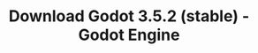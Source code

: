 ---
# Generated by /scripts/js/download_archive_generator !!! do not edit by hand !!!
title: 'Download Godot 3.5.2 (stable) - Godot Engine'
type: 'download/archive'
name: '3.5.2'
flavor: 'stable'
release_date: '2023-03-07T03:00:00-00:00'
release_notes: '/article/maintenance-release-godot-3-5-2/'
links:
  android.apk:
    name: 'android.apk'
    title: 'Android'
    caption: 'Universal APK (ARM64 + ARMv7 + x86_64 + x86)'
    tags:
      - 'APK download'
      - 'ARM64/v7'
      - 'x86 (64 & 32 bit)'
    hosts:
      github_builds:
        regular: 'https://github.com/godotengine/godot-builds/releases/download/3.5.2-stable/Godot_v3.5.2-stable_android_editor.apk'
        mono: '#'
      github:
        regular: 'https://github.com/godotengine/godot/releases/download/3.5.2-stable/Godot_v3.5.2-stable_android_editor.apk'
        mono: '#'
  macos.universal:
    name: 'macos.universal'
    title: 'macOS'
    caption: 'Universal (x86_64 + Apple Silicon)'
    tags:
      - 'Intel/Apple Silicon'
      - '64 bit'
    hosts:
      github_builds:
        regular: 'https://github.com/godotengine/godot-builds/releases/download/3.5.2-stable/Godot_v3.5.2-stable_osx.universal.zip'
        mono: 'https://github.com/godotengine/godot-builds/releases/download/3.5.2-stable/Godot_v3.5.2-stable_mono_osx.universal.zip'
      github:
        regular: 'https://github.com/godotengine/godot/releases/download/3.5.2-stable/Godot_v3.5.2-stable_osx.universal.zip'
        mono: 'https://github.com/godotengine/godot/releases/download/3.5.2-stable/Godot_v3.5.2-stable_mono_osx.universal.zip'
  windows.64:
    name: 'windows.64'
    title: 'Windows'
    caption: 'Standard (x86_64)'
    tags:
      - '64 bit'
    hosts:
      github_builds:
        regular: 'https://github.com/godotengine/godot-builds/releases/download/3.5.2-stable/Godot_v3.5.2-stable_win64.exe.zip'
        mono: 'https://github.com/godotengine/godot-builds/releases/download/3.5.2-stable/Godot_v3.5.2-stable_mono_win64.zip'
      github:
        regular: 'https://github.com/godotengine/godot/releases/download/3.5.2-stable/Godot_v3.5.2-stable_win64.exe.zip'
        mono: 'https://github.com/godotengine/godot/releases/download/3.5.2-stable/Godot_v3.5.2-stable_mono_win64.zip'
  linux_server.headless.64:
    name: 'linux_server.headless.64'
    title: 'Linux Server'
    caption: 'Headless (x86_64)'
    tags:
      - '64 bit'
      - 'Headless'
    hosts:
      github_builds:
        regular: 'https://github.com/godotengine/godot-builds/releases/download/3.5.2-stable/Godot_v3.5.2-stable_linux_headless.64.zip'
        mono: 'https://github.com/godotengine/godot-builds/releases/download/3.5.2-stable/Godot_v3.5.2-stable_mono_linux_headless_64.zip'
      github:
        regular: 'https://github.com/godotengine/godot/releases/download/3.5.2-stable/Godot_v3.5.2-stable_linux_headless.64.zip'
        mono: 'https://github.com/godotengine/godot/releases/download/3.5.2-stable/Godot_v3.5.2-stable_mono_linux_headless_64.zip'
  web:
    name: 'web'
    title: 'Web editor'
    caption: ''
    tags:
      - 'Self-hosted'
      - 'Cross-platform'
    hosts:
      github_builds:
        regular: 'https://github.com/godotengine/godot-builds/releases/download/3.5.2-stable/Godot_v3.5.2-stable_web_editor.zip'
        mono: '#'
      github:
        regular: 'https://github.com/godotengine/godot/releases/download/3.5.2-stable/Godot_v3.5.2-stable_web_editor.zip'
        mono: '#'
  linux.64:
    name: 'linux.64'
    title: 'Linux'
    caption: 'Standard (x86_64)'
    tags:
      - '64 bit'
    hosts:
      github_builds:
        regular: 'https://github.com/godotengine/godot-builds/releases/download/3.5.2-stable/Godot_v3.5.2-stable_x11.64.zip'
        mono: 'https://github.com/godotengine/godot-builds/releases/download/3.5.2-stable/Godot_v3.5.2-stable_mono_x11_64.zip'
      github:
        regular: 'https://github.com/godotengine/godot/releases/download/3.5.2-stable/Godot_v3.5.2-stable_x11.64.zip'
        mono: 'https://github.com/godotengine/godot/releases/download/3.5.2-stable/Godot_v3.5.2-stable_mono_x11_64.zip'
  linux.32:
    name: 'linux.32'
    title: 'Linux'
    caption: 'Standard (x86)'
    tags:
      - '32 bit'
    hosts:
      github_builds:
        regular: 'https://github.com/godotengine/godot-builds/releases/download/3.5.2-stable/Godot_v3.5.2-stable_x11.32.zip'
        mono: 'https://github.com/godotengine/godot-builds/releases/download/3.5.2-stable/Godot_v3.5.2-stable_mono_x11_32.zip'
      github:
        regular: 'https://github.com/godotengine/godot/releases/download/3.5.2-stable/Godot_v3.5.2-stable_x11.32.zip'
        mono: 'https://github.com/godotengine/godot/releases/download/3.5.2-stable/Godot_v3.5.2-stable_mono_x11_32.zip'
  windows.32:
    name: 'windows.32'
    title: 'Windows'
    caption: 'Standard (x86)'
    tags:
      - '32 bit'
    hosts:
      github_builds:
        regular: 'https://github.com/godotengine/godot-builds/releases/download/3.5.2-stable/Godot_v3.5.2-stable_win32.exe.zip'
        mono: 'https://github.com/godotengine/godot-builds/releases/download/3.5.2-stable/Godot_v3.5.2-stable_mono_win32.zip'
      github:
        regular: 'https://github.com/godotengine/godot/releases/download/3.5.2-stable/Godot_v3.5.2-stable_win32.exe.zip'
        mono: 'https://github.com/godotengine/godot/releases/download/3.5.2-stable/Godot_v3.5.2-stable_mono_win32.zip'
  linux_server.64:
    name: 'linux_server.64'
    title: 'Linux Server'
    caption: 'Standard (x86_64)'
    tags:
      - '64 bit'
    hosts:
      github_builds:
        regular: 'https://github.com/godotengine/godot-builds/releases/download/3.5.2-stable/Godot_v3.5.2-stable_linux_server.64.zip'
        mono: 'https://github.com/godotengine/godot-builds/releases/download/3.5.2-stable/Godot_v3.5.2-stable_mono_linux_server_64.zip'
      github:
        regular: 'https://github.com/godotengine/godot/releases/download/3.5.2-stable/Godot_v3.5.2-stable_linux_server.64.zip'
        mono: 'https://github.com/godotengine/godot/releases/download/3.5.2-stable/Godot_v3.5.2-stable_mono_linux_server_64.zip'
  aar_library:
    name: 'aar_library'
    title: 'AAR library'
    caption: ''
    tags:
      - 'Android plugins'
      - 'Java'
      - 'Kotlin'
    hosts:
      github_builds:
        regular: 'https://github.com/godotengine/godot-builds/releases/download/3.5.2-stable/godot-lib.3.5.2.stable.release.aar'
        mono: 'https://github.com/godotengine/godot-builds/releases/download/3.5.2-stable/godot-lib.3.5.2.stable.mono.release.aar'
      github:
        regular: 'https://github.com/godotengine/godot/releases/download/3.5.2-stable/godot-lib.3.5.2.stable.release.aar'
        mono: 'https://github.com/godotengine/godot/releases/download/3.5.2-stable/godot-lib.3.5.2.stable.mono.release.aar'
  templates:
    name: 'templates'
    title: 'Export templates'
    caption: ''
    tags:
      - 'Used to export your games to all supported platforms'
    hosts:
      github_builds:
        regular: 'https://github.com/godotengine/godot-builds/releases/download/3.5.2-stable/Godot_v3.5.2-stable_export_templates.tpz'
        mono: 'https://github.com/godotengine/godot-builds/releases/download/3.5.2-stable/Godot_v3.5.2-stable_mono_export_templates.tpz'
      github:
        regular: 'https://github.com/godotengine/godot/releases/download/3.5.2-stable/Godot_v3.5.2-stable_export_templates.tpz'
        mono: 'https://github.com/godotengine/godot/releases/download/3.5.2-stable/Godot_v3.5.2-stable_mono_export_templates.tpz'
primaryPlatforms:
  - 'android.apk'
  - 'macos.universal'
  - 'windows.64'
  - 'linux_server.headless.64'
  - 'web'
  - 'templates'
---